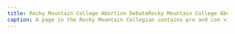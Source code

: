 ```yaml
---
title: Rocky Mountain College Abortion DebateRocky Mountain College Abortion Debate
caption: A page in the Rocky Mountain Collegian contains pro and con views of abortion accompanying an article about the science of abortion. Courtesy of Pollyanna Hayes and Digital Collection Short (Kayann) Papers, 1984. 
---
```

